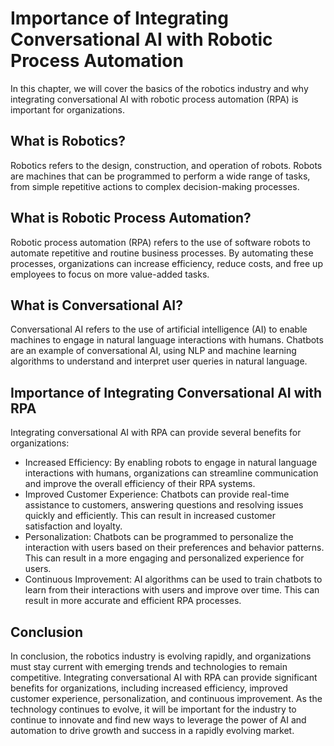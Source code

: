 Importance of Integrating Conversational AI with Robotic Process Automation
===================================================================================================================

In this chapter, we will cover the basics of the robotics industry and why integrating conversational AI with robotic process automation (RPA) is important for organizations.

What is Robotics?
-----------------

Robotics refers to the design, construction, and operation of robots. Robots are machines that can be programmed to perform a wide range of tasks, from simple repetitive actions to complex decision-making processes.

What is Robotic Process Automation?
-----------------------------------

Robotic process automation (RPA) refers to the use of software robots to automate repetitive and routine business processes. By automating these processes, organizations can increase efficiency, reduce costs, and free up employees to focus on more value-added tasks.

What is Conversational AI?
--------------------------

Conversational AI refers to the use of artificial intelligence (AI) to enable machines to engage in natural language interactions with humans. Chatbots are an example of conversational AI, using NLP and machine learning algorithms to understand and interpret user queries in natural language.

Importance of Integrating Conversational AI with RPA
----------------------------------------------------

Integrating conversational AI with RPA can provide several benefits for organizations:

* Increased Efficiency: By enabling robots to engage in natural language interactions with humans, organizations can streamline communication and improve the overall efficiency of their RPA systems.
* Improved Customer Experience: Chatbots can provide real-time assistance to customers, answering questions and resolving issues quickly and efficiently. This can result in increased customer satisfaction and loyalty.
* Personalization: Chatbots can be programmed to personalize the interaction with users based on their preferences and behavior patterns. This can result in a more engaging and personalized experience for users.
* Continuous Improvement: AI algorithms can be used to train chatbots to learn from their interactions with users and improve over time. This can result in more accurate and efficient RPA processes.

Conclusion
----------

In conclusion, the robotics industry is evolving rapidly, and organizations must stay current with emerging trends and technologies to remain competitive. Integrating conversational AI with RPA can provide significant benefits for organizations, including increased efficiency, improved customer experience, personalization, and continuous improvement. As the technology continues to evolve, it will be important for the industry to continue to innovate and find new ways to leverage the power of AI and automation to drive growth and success in a rapidly evolving market.
